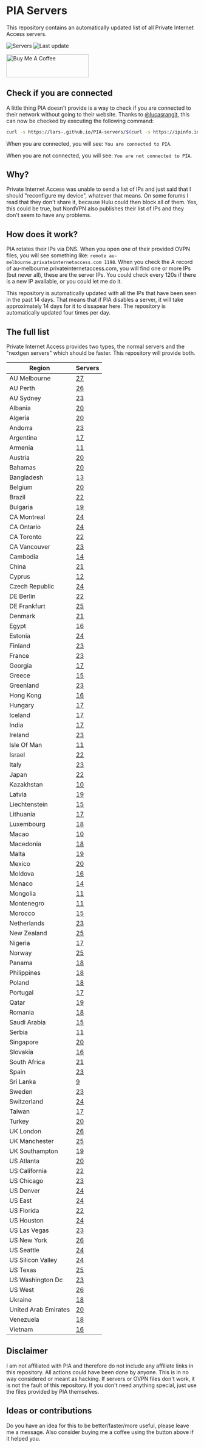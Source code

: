 # PIA Servers
This repository contains an automatically updated list of all Private Internet Access servers.

![Servers](https://img.shields.io/badge/servers-1904-brightgreen) ![Last update](https://img.shields.io/badge/last%20update-2022--12--13%2012%3A09%20CET-brightgreen) 

<a href="https://www.buymeacoffee.com/Lars-" target="_blank"><img src="https://cdn.buymeacoffee.com/buttons/v2/default-orange.png" alt="Buy Me A Coffee" height="60" style="height: 60px !important;width: 217px !important;" ></a>

## Check if you are connected
A little thing PIA doesn't provide is a way to check if you are connected to their network without going to their website.
Thanks to [@lucasrangit](https://github.com/lucasrangit), this can now be checked by executing the following command:
```bash
curl -s https://lars-.github.io/PIA-servers/$(curl -s https://ipinfo.io/ip)
```

When you are connected, you will see: `You are connected to PIA`.

When you are not connected, you will see: `You are not connected to PIA`.

## Why?
Private Internet Access was unable to send a list of IPs and just said that I should "reconfigure my device", whatever that means.
On some forums I read that they don't share it, because Hulu could then block all of them. Yes, this could be true, but NordVPN also publishes their list of IPs and they don't seem to have any problems.

## How does it work?
PIA rotates their IPs via DNS. When you open one of their provided OVPN files, you will see something like:
`remote au-melbourne.privateinternetaccess.com 1198`. When you check the A record of au-melbourne.privateinternetaccess.com, you will find one or more IPs (but never all), these are the server IPs.
You could check every 120s if there is a new IP available, or you could let me do it.

This repository is automatically updated with all the IPs that have been seen in the past 14 days. That means that if PIA disables a server, it will take approximately 14 days for it to dissapear here.
The repository is automatically updated four times per day.

## The full list
Private Internet Access provides two types, the normal servers and the "nextgen servers" which should be faster. This repository will provide both.

Region | Servers
------ |--------
AU Melbourne | [27](https://github.com/Lars-/PIA-servers/tree/master/regions/AU%20Melbourne)
AU Perth | [26](https://github.com/Lars-/PIA-servers/tree/master/regions/AU%20Perth)
AU Sydney | [23](https://github.com/Lars-/PIA-servers/tree/master/regions/AU%20Sydney)
Albania | [20](https://github.com/Lars-/PIA-servers/tree/master/regions/Albania)
Algeria | [20](https://github.com/Lars-/PIA-servers/tree/master/regions/Algeria)
Andorra | [23](https://github.com/Lars-/PIA-servers/tree/master/regions/Andorra)
Argentina | [17](https://github.com/Lars-/PIA-servers/tree/master/regions/Argentina)
Armenia | [11](https://github.com/Lars-/PIA-servers/tree/master/regions/Armenia)
Austria | [20](https://github.com/Lars-/PIA-servers/tree/master/regions/Austria)
Bahamas | [20](https://github.com/Lars-/PIA-servers/tree/master/regions/Bahamas)
Bangladesh | [13](https://github.com/Lars-/PIA-servers/tree/master/regions/Bangladesh)
Belgium | [20](https://github.com/Lars-/PIA-servers/tree/master/regions/Belgium)
Brazil | [22](https://github.com/Lars-/PIA-servers/tree/master/regions/Brazil)
Bulgaria | [19](https://github.com/Lars-/PIA-servers/tree/master/regions/Bulgaria)
CA Montreal | [24](https://github.com/Lars-/PIA-servers/tree/master/regions/CA%20Montreal)
CA Ontario | [24](https://github.com/Lars-/PIA-servers/tree/master/regions/CA%20Ontario)
CA Toronto | [22](https://github.com/Lars-/PIA-servers/tree/master/regions/CA%20Toronto)
CA Vancouver | [23](https://github.com/Lars-/PIA-servers/tree/master/regions/CA%20Vancouver)
Cambodia | [14](https://github.com/Lars-/PIA-servers/tree/master/regions/Cambodia)
China | [21](https://github.com/Lars-/PIA-servers/tree/master/regions/China)
Cyprus | [12](https://github.com/Lars-/PIA-servers/tree/master/regions/Cyprus)
Czech Republic | [24](https://github.com/Lars-/PIA-servers/tree/master/regions/Czech%20Republic)
DE Berlin | [22](https://github.com/Lars-/PIA-servers/tree/master/regions/DE%20Berlin)
DE Frankfurt | [25](https://github.com/Lars-/PIA-servers/tree/master/regions/DE%20Frankfurt)
Denmark | [21](https://github.com/Lars-/PIA-servers/tree/master/regions/Denmark)
Egypt | [16](https://github.com/Lars-/PIA-servers/tree/master/regions/Egypt)
Estonia | [24](https://github.com/Lars-/PIA-servers/tree/master/regions/Estonia)
Finland | [23](https://github.com/Lars-/PIA-servers/tree/master/regions/Finland)
France | [23](https://github.com/Lars-/PIA-servers/tree/master/regions/France)
Georgia | [17](https://github.com/Lars-/PIA-servers/tree/master/regions/Georgia)
Greece | [15](https://github.com/Lars-/PIA-servers/tree/master/regions/Greece)
Greenland | [23](https://github.com/Lars-/PIA-servers/tree/master/regions/Greenland)
Hong Kong | [16](https://github.com/Lars-/PIA-servers/tree/master/regions/Hong%20Kong)
Hungary | [17](https://github.com/Lars-/PIA-servers/tree/master/regions/Hungary)
Iceland | [17](https://github.com/Lars-/PIA-servers/tree/master/regions/Iceland)
India | [17](https://github.com/Lars-/PIA-servers/tree/master/regions/India)
Ireland | [23](https://github.com/Lars-/PIA-servers/tree/master/regions/Ireland)
Isle Of Man | [11](https://github.com/Lars-/PIA-servers/tree/master/regions/Isle%20Of%20Man)
Israel | [22](https://github.com/Lars-/PIA-servers/tree/master/regions/Israel)
Italy | [23](https://github.com/Lars-/PIA-servers/tree/master/regions/Italy)
Japan | [22](https://github.com/Lars-/PIA-servers/tree/master/regions/Japan)
Kazakhstan | [10](https://github.com/Lars-/PIA-servers/tree/master/regions/Kazakhstan)
Latvia | [19](https://github.com/Lars-/PIA-servers/tree/master/regions/Latvia)
Liechtenstein | [15](https://github.com/Lars-/PIA-servers/tree/master/regions/Liechtenstein)
Lithuania | [17](https://github.com/Lars-/PIA-servers/tree/master/regions/Lithuania)
Luxembourg | [18](https://github.com/Lars-/PIA-servers/tree/master/regions/Luxembourg)
Macao | [10](https://github.com/Lars-/PIA-servers/tree/master/regions/Macao)
Macedonia | [18](https://github.com/Lars-/PIA-servers/tree/master/regions/Macedonia)
Malta | [19](https://github.com/Lars-/PIA-servers/tree/master/regions/Malta)
Mexico | [20](https://github.com/Lars-/PIA-servers/tree/master/regions/Mexico)
Moldova | [16](https://github.com/Lars-/PIA-servers/tree/master/regions/Moldova)
Monaco | [14](https://github.com/Lars-/PIA-servers/tree/master/regions/Monaco)
Mongolia | [11](https://github.com/Lars-/PIA-servers/tree/master/regions/Mongolia)
Montenegro | [11](https://github.com/Lars-/PIA-servers/tree/master/regions/Montenegro)
Morocco | [15](https://github.com/Lars-/PIA-servers/tree/master/regions/Morocco)
Netherlands | [23](https://github.com/Lars-/PIA-servers/tree/master/regions/Netherlands)
New Zealand | [25](https://github.com/Lars-/PIA-servers/tree/master/regions/New%20Zealand)
Nigeria | [17](https://github.com/Lars-/PIA-servers/tree/master/regions/Nigeria)
Norway | [25](https://github.com/Lars-/PIA-servers/tree/master/regions/Norway)
Panama | [18](https://github.com/Lars-/PIA-servers/tree/master/regions/Panama)
Philippines | [18](https://github.com/Lars-/PIA-servers/tree/master/regions/Philippines)
Poland | [18](https://github.com/Lars-/PIA-servers/tree/master/regions/Poland)
Portugal | [17](https://github.com/Lars-/PIA-servers/tree/master/regions/Portugal)
Qatar | [19](https://github.com/Lars-/PIA-servers/tree/master/regions/Qatar)
Romania | [18](https://github.com/Lars-/PIA-servers/tree/master/regions/Romania)
Saudi Arabia | [15](https://github.com/Lars-/PIA-servers/tree/master/regions/Saudi%20Arabia)
Serbia | [11](https://github.com/Lars-/PIA-servers/tree/master/regions/Serbia)
Singapore | [20](https://github.com/Lars-/PIA-servers/tree/master/regions/Singapore)
Slovakia | [16](https://github.com/Lars-/PIA-servers/tree/master/regions/Slovakia)
South Africa | [21](https://github.com/Lars-/PIA-servers/tree/master/regions/South%20Africa)
Spain | [23](https://github.com/Lars-/PIA-servers/tree/master/regions/Spain)
Sri Lanka | [9](https://github.com/Lars-/PIA-servers/tree/master/regions/Sri%20Lanka)
Sweden | [23](https://github.com/Lars-/PIA-servers/tree/master/regions/Sweden)
Switzerland | [24](https://github.com/Lars-/PIA-servers/tree/master/regions/Switzerland)
Taiwan | [17](https://github.com/Lars-/PIA-servers/tree/master/regions/Taiwan)
Turkey | [20](https://github.com/Lars-/PIA-servers/tree/master/regions/Turkey)
UK London | [26](https://github.com/Lars-/PIA-servers/tree/master/regions/UK%20London)
UK Manchester | [25](https://github.com/Lars-/PIA-servers/tree/master/regions/UK%20Manchester)
UK Southampton | [19](https://github.com/Lars-/PIA-servers/tree/master/regions/UK%20Southampton)
US Atlanta | [20](https://github.com/Lars-/PIA-servers/tree/master/regions/US%20Atlanta)
US California | [22](https://github.com/Lars-/PIA-servers/tree/master/regions/US%20California)
US Chicago | [23](https://github.com/Lars-/PIA-servers/tree/master/regions/US%20Chicago)
US Denver | [24](https://github.com/Lars-/PIA-servers/tree/master/regions/US%20Denver)
US East | [24](https://github.com/Lars-/PIA-servers/tree/master/regions/US%20East)
US Florida | [22](https://github.com/Lars-/PIA-servers/tree/master/regions/US%20Florida)
US Houston | [24](https://github.com/Lars-/PIA-servers/tree/master/regions/US%20Houston)
US Las Vegas | [23](https://github.com/Lars-/PIA-servers/tree/master/regions/US%20Las%20Vegas)
US New York | [26](https://github.com/Lars-/PIA-servers/tree/master/regions/US%20New%20York)
US Seattle | [24](https://github.com/Lars-/PIA-servers/tree/master/regions/US%20Seattle)
US Silicon Valley | [24](https://github.com/Lars-/PIA-servers/tree/master/regions/US%20Silicon%20Valley)
US Texas | [25](https://github.com/Lars-/PIA-servers/tree/master/regions/US%20Texas)
US Washington Dc | [23](https://github.com/Lars-/PIA-servers/tree/master/regions/US%20Washington%20Dc)
US West | [26](https://github.com/Lars-/PIA-servers/tree/master/regions/US%20West)
Ukraine | [18](https://github.com/Lars-/PIA-servers/tree/master/regions/Ukraine)
United Arab Emirates | [20](https://github.com/Lars-/PIA-servers/tree/master/regions/United%20Arab%20Emirates)
Venezuela | [18](https://github.com/Lars-/PIA-servers/tree/master/regions/Venezuela)
Vietnam | [16](https://github.com/Lars-/PIA-servers/tree/master/regions/Vietnam)


## Disclaimer
I am not affiliated with PIA and therefore do not include any affiliate links in this repository. 
All actions could have been done by anyone. This is in no way considered or meant as hacking. 
If servers or OVPN files don't work, it is not the fault of this repository. If you don't need anything special, just use the files provided by PIA themselves.

## Ideas or contributions
Do you have an idea for this to be better/faster/more useful, please leave me a message. Also consider buying me a coffee using the button above if it helped you.
